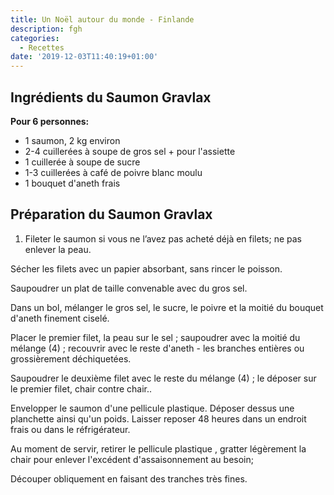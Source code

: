 ```yaml
---
title: Un Noël autour du monde - Finlande
description: fgh
categories:
  - Recettes
date: '2019-12-03T11:40:19+01:00'
---
```

## Ingrédients du Saumon Gravlax

**Pour 6 personnes:**

* 1 saumon, 2 kg environ
* 2-4 cuillerées à soupe de gros sel + pour l'assiette
* 1 cuillerée à soupe de sucre
* 1-3 cuillerées à café de poivre blanc moulu
* 1 bouquet d'aneth frais



## Préparation du Saumon Gravlax

1. Fileter le saumon si vous ne l’avez pas acheté déjà en filets; ne pas enlever la peau.

Sécher les filets avec un papier absorbant, sans rincer le poisson.

Saupoudrer un plat de taille convenable avec du gros sel.

Dans un bol, mélanger le gros sel, le sucre, le poivre et la moitié du bouquet d'aneth finement ciselé.

Placer le premier filet, la peau sur le sel ; saupoudrer avec la moitié du mélange (4) ; recouvrir avec le reste d'aneth - les branches entières ou grossièrement déchiquetées.

Saupoudrer le deuxième filet avec le reste du mélange (4) ; le déposer sur le premier filet, chair contre chair..

Envelopper le saumon d'une pellicule plastique. Déposer dessus une planchette ainsi qu'un poids. Laisser reposer 48 heures dans un endroit frais ou dans le réfrigérateur.

Au moment de servir, retirer le pellicule plastique , gratter légèrement la chair pour enlever l'excédent d'assaisonnement au besoin;

Découper obliquement en faisant des tranches très fines.
